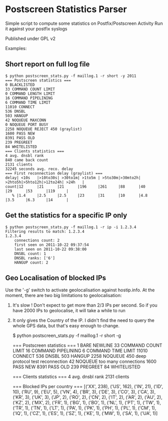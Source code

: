 Postscreen Statistics Parser
============================

Simple script to compute some statistics on Postfix/Postscreen Activity
Run it against your postfix syslogs

Published under GPL v2



Examples:

Short report on full log file
---------------------------------

    $ python postscreen_stats.py -f maillog.1 -r short -y 2011
    === Postscreen statistics ===
    0 BLACKLISTED
    33 COMMAND COUNT LIMIT
    0 COMMAND LENGTH LIMIT
    16 COMMAND PIPELINING
    6 COMMAND TIME LIMIT
    11010 CONNECT
    536 DNSBL
    503 HANGUP
    42 NOQUEUE MAXCONN
    0 NOQUEUE PORT BUSY
    2258 NOQUEUE REJECT 450 (graylist)
    1600 PASS NEW
    8391 PASS OLD
    239 PREGREET
    84 WHITELISTED
    === Clients statistics ===
    4 avg. dnsbl rank
    840 came back count
    2131 clients
    32245 seconds avg. reco. delay
    === First reconnection delay (graylist) ===
    delay| <10s   |>10to30s| >30to1m| >1to5m | >5to30m|>30mto2h| >2hto5h|>5hto12h|>12to24h| >24h   |
    count|12      |21      |21      |196     |261     |88      |40      |29      |53      |119     |
       % |1.4     |2.5     |2.5     |23      |31      |10      |4.8     |3.5     |6.3     |14      |


Get the statistics for a specific IP only
--------------------------------------------

    $ python postscreen_stats.py -f maillog.1 -r ip -i 1.2.3.4
    Filtering results to match: 1.2.3.4
    1.2.3.4
        connections count: 2
        first seen on 2011-10-22 09:37:54
        last seen on 2011-10-22 09:38:00
        DNSBL count: 1
        DNSBL ranks: ['6']
        HANGUP count: 2



Geo Localisation of blocked IPs
-----------------------------------


Use the '-g' switch to activate geolocalisation against hostip.info. At the moment, there are two big limitations to geolocalisation:
1. It's slow ! Don't expect to get more than 2/3 IPs per second. So if you have 2000 IPs to geolocalise, it will take a while to run
2. It only gives the Country of the IP. I didn't find the need to query the whole GPS data, but that's easy enough to change.

    $ python postscreen_stats.py -f maillog.1 -r short -g
    
    === Postscreen statistics ===
    1 BARE NEWLINE
    33 COMMAND COUNT LIMIT
    16 COMMAND PIPELINING
    6 COMMAND TIME LIMIT
    11010 CONNECT
    536 DNSBL
    503 HANGUP
    2258 NOQUEUE 450 deep protocol test reconnection
    42 NOQUEUE too many connections
    1600 PASS NEW
    8391 PASS OLD
    239 PREGREET
    84 WHITELISTED
    
    === Clients statistics ===
    4 avg. dnsbl rank
    2131 clients
    
    === Blocked IPs per country ===
    [('XX', 238), ('US', 162), ('IN', 21), ('ID', 10), ('RU', 9), ('EU', 5), ('VN', 4), ('BR', 3), ('DE', 3), ('CO', 3), ('CA', 3), ('KR', 3), ('UK', 3), ('JP', 2), ('RO', 2), ('CN', 2), ('IT', 2), ('AR', 2), ('AU', 2), ('KZ', 2), ('MX', 2), ('FR', 1), ('BG', 1), ('BO', 1), ('NL', 1), ('PT', 1), ('TW', 1), ('TR', 1), ('TN', 1), ('LT', 1), ('PA', 1), ('PK', 1), ('PH', 1), ('PL', 1), ('CM', 1), ('IQ', 1), ('CZ', 1), ('ES', 1), ('SZ', 1), ('KE', 1), ('MW', 1), ('SA', 1), ('UA', 1)]


